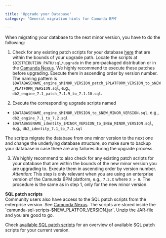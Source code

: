 ```yaml
---

title: 'Upgrade your Database'
category: 'General migration hints for Camunda BPM'

---
```


When migrating your database to the next minor version, you have to do the following:

1. Check for any existing patch scripts for your database [here] that are within the bounds of your upgrade path.
 Locate the scripts at `$DISTRIBUTION_PATH/sql/upgrade` in the pre-packaged distribution or in the [Camunda Nexus](https://app.camunda.com/nexus/content/groups/public/org/camunda/bpm/distro/camunda-sql-scripts/).
 We highly recommend to execute these patches before upgrading. Execute them in ascending order by version number.
 The naming pattern is `$DATABASENAME_engine_$MINOR_VERSION_patch_$PLATFORM_VERSION_to_$NEW_PLATFORM_VERSION.sql`, e.g., `db2_engine_7.1_patch_7.1.9_to_7.1.10.sql`.

2. Execute the corresponding upgrade scripts named
 * `$DATABASENAME_engine_$MINOR_VERSION_to_$NEW_MINOR_VERSION.sql`, e.g., `db2_engine_7.1_to_7.2.sql`
 * `$DATABASENAME_identity_$MINOR_VERSION_to_$NEW_MINOR_VERSION.sql`, e.g., `db2_identity_7.1_to_7.2.sql`

 The scripts migrate the database from one minor version to the next one and change the underlying database structure, so make sure to backup your database in case there are any failures during the upgrade process.

3. We highly recommend to also check for any existing patch scripts for your database that are within the bounds of the new minor version you are upgrading to. Execute them in ascending order by version number.
 _Attention_: This step is only relevant when you are using an enterprise version of the Camunda BPM platform, e.g., `7.2.X` where `X > 0`.
 The procedure is the same as in step 1, only for the new minor version.

<div class="alert alert-info">
  <strong>SQL patch scripts</strong><br>
  Community users also have access to the SQL patch scripts from the enterprise version. See <a href="https://app.camunda.com/nexus/content/groups/public/org/camunda/bpm/distro/camunda-sql-scripts/">Camunda Nexus</a>.
  The scripts are stored inside the `camunda-sql-scripts-$NEW_PLATFOR_VERSION.jar`. Unzip the JAR-file and you are good to go.
</div>

Check [available SQL patch scripts](ref:/guides/migration-guide/#patch-level-upgrade-upgrade-your-database-available-sql-patch-scripts) for an overview of available SQL patch scripts for your current version.

[here]: ref:/guides/migration-guide/#patch-level-upgrade-upgrade-your-database-available-sql-patch-scripts
